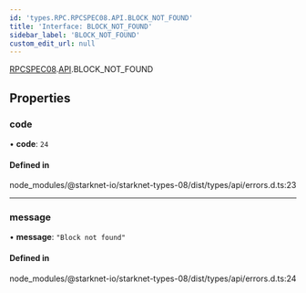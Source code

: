 ```yaml
---
id: 'types.RPC.RPCSPEC08.API.BLOCK_NOT_FOUND'
title: 'Interface: BLOCK_NOT_FOUND'
sidebar_label: 'BLOCK_NOT_FOUND'
custom_edit_url: null
---
```


[RPCSPEC08](../namespaces/types.RPC.RPCSPEC08.md).[API](../namespaces/types.RPC.RPCSPEC08.API.md).BLOCK_NOT_FOUND

## Properties

### code

• **code**: `24`

#### Defined in

node_modules/@starknet-io/starknet-types-08/dist/types/api/errors.d.ts:23

---

### message

• **message**: `"Block not found"`

#### Defined in

node_modules/@starknet-io/starknet-types-08/dist/types/api/errors.d.ts:24
